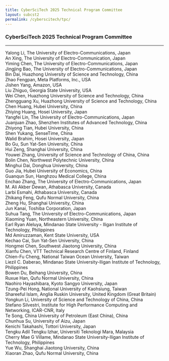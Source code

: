 ```yaml
---
title: CyberSciTech 2025 Technical Program Committee
layout: subcst2
permalink: /cyberscitech/tpc/
---
```


<h3>CyberSciTech 2025 Technical Program Committee</h3>
<hr/>
Yalong Li, The University of Electro-Communications, Japan<br>
An Xing, The University of Electro-Communication, Japan<br>
Yiming Chen, The University of Electro-Communications, Japan<br>
Jingjing Bao, The University of Electro-Communications, Japan<br>
Bin Dai, Huazhong University of Science and Technology, China<br>
Zhao Fengpan, Meta Platforms, Inc., USA<br>
Jishen Yang, Amazon, USA<br>
Liu Zhiguo, Georgia State University, USA<br>
Wei Chen, Huazhong University of Science and Technology, China<br>
Zhengguang Xu, Huazhong University of Science and Technology, China<br>
Chen Huang, Hubei University, China<br>
Zhiying Huang, Hosei University, Japan<br>
Yangfei Lin, The University of Electro-Communications, Japan<br>
Juanjuan Zhao, Shenzhen Institutes of Advanced Technology, China<br>
Zhiyong Tian, Hubei University, China<br>
Shen Yukang, SenseTime, China<br>
Walid Brahim, Hosei University, Japan<br>
Bo Gu, Sun Yat-Sen University, China<br>
Hui Zeng, Shanghai University, China<br>
Youwei Zhang, University of Science and Technology of China, China<br>
Bolin Chen, Northwest Polytechnic University, China<br>
Minghui Dai, Donghua University, China<br>
Guo Jia, Hubei University of Economics, China<br>
Guanqun Sun, Hanghzou Medical College, China<br>
Enchao Zhang, The University of Electro-Communications, Japan<br>
M. Ali Akber Dewan, Athabasca University, Canada<br>
Larbi Esmahi, Athabasca University, Canada<br>
Zhikang Feng, Qufu Normal University, China<br>
Zheng Hu, Shanghai University, China<br>
Jun Kanai, Toshiba Corporation, Japan<br>
Suhua Tang, The University of Electro-Communications, Japan<br>
Xiaoming Yuan, Northeastern University, China<br>
Earl Ryan Aleluya, Mindanao State University - Iligan Institute of Technology, Philippines<br>
Md Amiruzzaman, Kent State University, USA<br>
Kechao Cai, Sun Yat-Sen University, China<br>
Hongmei Chen, Southwest Jiaotong University, China<br>
Xianfu Chen, VTT Technical Research Centre of Finland, Finland<br>
Chien-Fu Cheng, National Taiwan Ocean University, Taiwan<br>
Liezil C. Daberao, Mindanao State University-Iligan Institute of Technology, Philippines<br>
Bowen Du, Beihang University, China<br>
Ruxue Han, Qufu Normal University, China<br>
Naohiro Hayashibara, Kyoto Sangyo University, Japan<br>
Tzung-Pei Hong, National University of Kaohsiung, Taiwan<br>
Shareeful Islam, Anglia Ruskin University, United Kingdom (Great Britain)<br>
Yongkun Li, University of Science and Technology of China, China<br>
Stefano Silvestri, Institute for High Performance Computing and Networking, ICAR-CNR, Italy<br>
Te Song, China University of Petroleum (East China), China<br>
Chunhua Su, University of Aizu, Japan<br>
Kenichi Takahashi, Tottori University, Japan<br>
Tengku Adil Tengku Izhar, Universiti Teknologi Mara, Malaysia<br>
Cherry Mae G Villame, Mindanao State University-Iligan Institute of Technology, Philippines<br>
Yue Wu, Shanghai Jiaotong University, China<br>
Xiaoran Zhao, Qufu Normal University, China<br>
